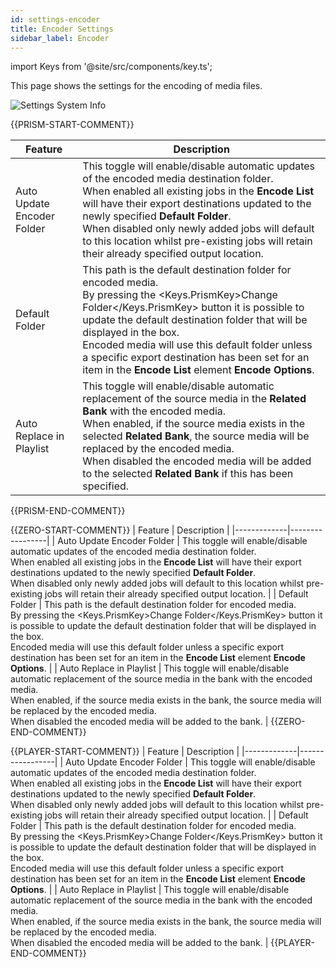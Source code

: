 ```yaml
---
id: settings-encoder
title: Encoder Settings
sidebar_label: Encoder
---
```

import Keys from '@site/src/components/key.ts';

This page shows the settings for the encoding of media files.

![Settings System Info](/prismdocs/images/{{PRISM-APP-LOWER}}-settings-encoder.png)

{{PRISM-START-COMMENT}}

|  Feature  |   Description   |
|-------------|-----------------|
| Auto Update Encoder Folder   |  This toggle will enable/disable automatic updates of the encoded media destination folder. <br /> When enabled all existing jobs in the **Encode List** will have their export destinations updated to the newly specified **Default Folder**.  <br /> When disabled only newly added jobs will default to this location whilst pre-existing jobs will retain their already specified output location. |
| Default Folder |  This path is the default destination folder for encoded media. <br />By pressing the <Keys.PrismKey>Change Folder</Keys.PrismKey> button it is possible to update the default destination folder that will be displayed in the box. <br /> Encoded media will use this default folder unless a specific export destination has been set for an item in the **Encode List** element **Encode Options**. |
| Auto Replace in Playlist | This toggle will enable/disable automatic replacement of the source media in the **Related Bank** with the encoded media. <br /> When enabled, if the source media exists in the selected **Related Bank**, the source media will be replaced by the encoded media. <br /> When disabled the encoded media will be added to the selected **Related Bank** if this has been specified. |

{{PRISM-END-COMMENT}}

{{ZERO-START-COMMENT}}
|  Feature  |   Description   |
|-------------|-----------------|
| Auto Update Encoder Folder   |  This toggle will enable/disable automatic updates of the encoded media destination folder. <br /> When enabled all existing jobs in the **Encode List** will have their export destinations updated to the newly specified **Default Folder**.  <br /> When disabled only newly added jobs will default to this location whilst pre-existing jobs will retain their already specified output location. |
| Default Folder |  This path is the default destination folder for encoded media. <br />By pressing the <Keys.PrismKey>Change Folder</Keys.PrismKey> button it is possible to update the default destination folder that will be displayed in the box. <br /> Encoded media will use this default folder unless a specific export destination has been set for an item in the **Encode List** element **Encode Options**. |
| Auto Replace in Playlist | This toggle will enable/disable automatic replacement of the source media in the bank with the encoded media. <br /> When enabled, if the source media exists in the bank, the source media will be replaced by the encoded media. <br /> When disabled the encoded media will be added to the bank. |
{{ZERO-END-COMMENT}}

{{PLAYER-START-COMMENT}}
|  Feature  |   Description   |
|-------------|-----------------|
| Auto Update Encoder Folder   |  This toggle will enable/disable automatic updates of the encoded media destination folder. <br /> When enabled all existing jobs in the **Encode List** will have their export destinations updated to the newly specified **Default Folder**.  <br /> When disabled only newly added jobs will default to this location whilst pre-existing jobs will retain their already specified output location. |
| Default Folder |  This path is the default destination folder for encoded media. <br />By pressing the <Keys.PrismKey>Change Folder</Keys.PrismKey> button it is possible to update the default destination folder that will be displayed in the box. <br /> Encoded media will use this default folder unless a specific export destination has been set for an item in the **Encode List** element **Encode Options**. |
| Auto Replace in Playlist | This toggle will enable/disable automatic replacement of the source media in the bank with the encoded media. <br /> When enabled, if the source media exists in the bank, the source media will be replaced by the encoded media. <br /> When disabled the encoded media will be added to the bank. |
{{PLAYER-END-COMMENT}}